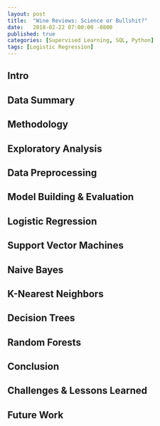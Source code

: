 ```yaml
---
layout: post
title:  "Wine Reviews: Science or Bullshit?"
date:   2018-02-22 07:00:00 -0800
published: true
categories: [Supervised Learning, SQL, Python]
tags: [Logistic Regression] 
---
```

## Intro


## Data Summary


## Methodology


## Exploratory Analysis


## Data Preprocessing


## Model Building & Evaluation


## Logistic Regression


## Support Vector Machines


## Naive Bayes


## K-Nearest Neighbors


## Decision Trees


## Random Forests


## Conclusion


## Challenges & Lessons Learned


## Future Work


